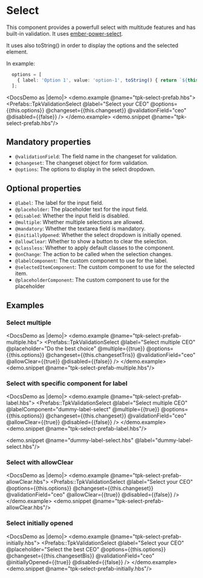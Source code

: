 # Select

This component provides a powerfull select with multitude features and has built-in validation. It uses [ember-power-select](https://ember-power-select.com/).

It uses also toString() in order to display the options and the selected element.

In example: 

```ts
  options = [
    { label: 'Option 1', value: 'option-1', toString() { return `${this.label}`; } }
  ];
```

<DocsDemo as |demo|>
  <demo.example @name="tpk-select-prefab.hbs">
      <Prefabs::TpkValidationSelect
        @label="Select your CEO"
        @options={{this.options}}
        @changeset={{this.changeset}} 
        @validationField="ceo"
        @disabled={{false}}
      />
  </demo.example>
  <demo.snippet @name="tpk-select-prefab.hbs"/>
</DocsDemo>

## Mandatory properties

- `@validationField`: The field name in the changeset for validation.
- `@changeset`: The changeset object for form validation.
- `@options`: The options to display in the select dropdown.

## Optional properties

- `@label`: The label for the input field.
- `@placeholder`: The placeholder text for the input field.
- `@disabled`: Whether the input field is disabled.
- `@multiple`: Whether multiple selections are allowed.
- `@mandatory`: Whether the textarea field is mandatory.
- `@initiallyOpened`: Whether the select dropdown is initially opened.
- `@allowClear`: Whether to show a button to clear the selection.
- `@classless`: Whether to apply default classes to the component.
- `@onChange`: The action to be called when the selection changes. 
- `@labelComponent`: The custom component to use for the label.
- `@selectedItemComponent`: The custom component to use for the selected item.
- `@placeholderComponent`: The custom component to use for the placeholder

## Examples

### Select multiple

<DocsDemo as |demo|>
  <demo.example @name="tpk-select-prefab-multiple.hbs">
      <Prefabs::TpkValidationSelect
        @label="Select multiple CEO"
        @placeholder="Do the best choice"
        @multiple={{true}}
        @options={{this.options}}
        @changeset={{this.changesetTris}} 
        @validationField="ceo"
        @allowClear={{true}}
        @disabled={{false}}
      />
  </demo.example>
  <demo.snippet @name="tpk-select-prefab-multiple.hbs"/>
</DocsDemo>

### Select with specific component for label

<DocsDemo as |demo|>
  <demo.example @name="tpk-select-prefab-label.hbs">
      <Prefabs::TpkValidationSelect
        @label="Select multiple CEO"
        @labelComponent="dummy-label-select"
        @multiple={{true}}
        @options={{this.options}}
        @changeset={{this.changeset}} 
        @validationField="ceo"
        @allowClear={{true}}
        @disabled={{false}}
      />
  </demo.example>
  <demo.snippet @name="tpk-select-prefab-label.hbs"/>

  <!-- <demo.example @name="dummy-label-select.hbs">
      <label>BEST LABEL EVER: {{@labelText}}</label>
  </demo.example> -->
  <demo.snippet @name="dummy-label-select.hbs" @label="dummy-label-select.hbs"/>
</DocsDemo>

### Select with allowClear

<DocsDemo as |demo|>
  <demo.example @name="tpk-select-prefab-allowClear.hbs">
      <Prefabs::TpkValidationSelect
        @label="Select your CEO"
        @options={{this.options}}
        @changeset={{this.changeset}} 
        @validationField="ceo"
        @allowClear={{true}}
        @disabled={{false}}
      />
  </demo.example>
  <demo.snippet @name="tpk-select-prefab-allowClear.hbs"/>
</DocsDemo>

### Select initially opened

<DocsDemo as |demo|>
  <demo.example @name="tpk-select-prefab-initially.hbs">
      <Prefabs::TpkValidationSelect
        @label="Select your CEO"
        @placeholder="Select the best CEO"
        @options={{this.options}}
        @changeset={{this.changesetBis}} 
        @validationField="ceo"
        @initiallyOpened={{true}}
        @disabled={{false}}
      />
  </demo.example>
  <demo.snippet @name="tpk-select-prefab-initially.hbs"/>
</DocsDemo>
